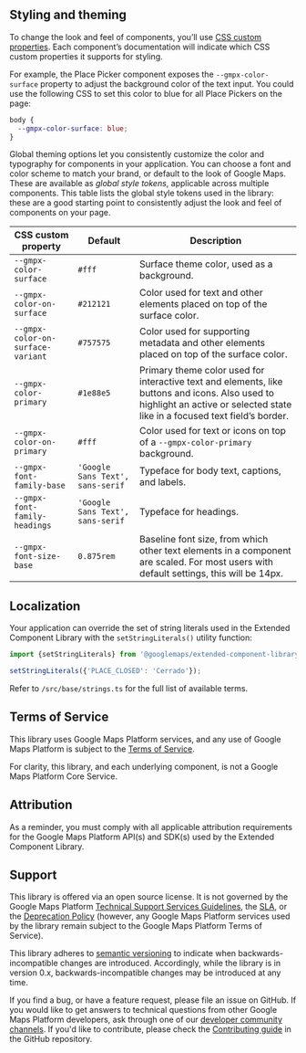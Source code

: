 ## Styling and theming

To change the look and feel of components, you’ll use [CSS custom properties](https://developer.mozilla.org/en-US/docs/Web/CSS/--*). Each component’s documentation will indicate which CSS custom properties it supports for styling.

For example, the Place Picker component exposes the `--gmpx-color-surface` property to adjust the background color of the text input. You could use the following CSS to set this color to blue for all Place Pickers on the page:

```css
body {
  --gmpx-color-surface: blue;
}
```

Global theming options let you consistently customize the color and typography for components in your application. You can choose a font and color scheme to match your brand, or default to the look of Google Maps. These are available as *global style tokens*, applicable across multiple components. This table lists the global style tokens used in the library: these are a good starting point to consistently adjust the look and feel of components on your page.

| CSS custom property                 | Default         | Description           | 
| ----------------------------------- | --------------- | --------------------- |
| `--gmpx-color-surface`              | `#fff`          | Surface theme color, used as a background. |
| `--gmpx-color-on-surface`           | `#212121`       | Color used for text and other elements placed on top of the surface color. |
| `--gmpx-color-on-surface-variant`   | `#757575`       | Color used for supporting metadata and other elements placed on top of the surface color. |
| `--gmpx-color-primary`              | `#1e88e5`       | Primary theme color used for interactive text and elements, like buttons and icons. Also used to highlight an active or selected state like in a focused text field’s border. |
| `--gmpx-color-on-primary`           | `#fff`          | Color used for text or icons on top of a `--gmpx-color-primary` background. |
| `--gmpx-font-family-base`           | `'Google Sans Text', sans-serif` | Typeface for body text, captions, and labels. |
| `--gmpx-font-family-headings`       | `'Google Sans Text', sans-serif` | Typeface for headings. |
| `--gmpx-font-size-base`             | `0.875rem`      | Baseline font size, from which other text elements in a component are scaled. For most users with default settings, this will be 14px. |

## Localization

Your application can override the set of string literals used in the Extended Component Library with the `setStringLiterals()` utility function:

```js
import {setStringLiterals} from '@googlemaps/extended-component-library/utils/localize.js';

setStringLiterals({'PLACE_CLOSED': 'Cerrado'});
```

Refer to `/src/base/strings.ts` for the full list of available terms.

## Terms of Service

This library uses Google Maps Platform services, and any use of Google Maps Platform is subject to the [Terms of Service](https://cloud.google.com/maps-platform/terms?utm_source=github&utm_medium=documentation&utm_campaign=&utm_content=web_components).

For clarity, this library, and each underlying component, is not a Google Maps Platform Core Service. 

## Attribution

As a reminder, you must comply with all applicable attribution requirements for the Google Maps Platform API(s) and SDK(s) used by the Extended Component Library.

## Support

This library is offered via an open source license. It is not governed by the Google Maps Platform [Technical Support Services Guidelines](https://cloud.google.com/maps-platform/terms/tssg?utm_source=github&utm_medium=documentation&utm_campaign=&utm_content=web_components), the [SLA](https://cloud.google.com/maps-platform/terms/sla?utm_source=github&utm_medium=documentation&utm_campaign=&utm_content=web_components), or the [Deprecation Policy](https://cloud.google.com/maps-platform/terms?utm_source=github&utm_medium=documentation&utm_campaign=&utm_content=web_components) (however, any Google Maps Platform services used by the library remain subject to the Google Maps Platform Terms of Service).

This library adheres to [semantic versioning](https://semver.org/) to indicate when backwards-incompatible changes are introduced. Accordingly, while the library is in version 0.x, backwards-incompatible changes may be introduced at any time. 

If you find a bug, or have a feature request, please file an issue on GitHub. If you would like to get answers to technical questions from other Google Maps Platform developers, ask through one of our [developer community channels](https://developers.google.com/maps/developer-community?utm_source=github&utm_medium=documentation&utm_campaign=&utm_content=web_components). If you'd like to contribute, please check the [Contributing guide](https://github.com/googlemaps/extended-component-library/blob/main/CONTRIBUTING.md) in the GitHub repository.
